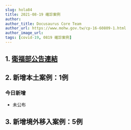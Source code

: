 ```yaml
---
slug: hola84
title: 2021-08-19 確診案例
author: 
author_title: Docusaurus Core Team
author_url: https://www.mohw.gov.tw/cp-16-60809-1.html
author_image_url: 
tags: [covid-19, 0819 確診案例]
---
```


## 1. [衛福部公告連結](https://www.cdc.gov.tw/Bulletin/Detail/ec1AizBRzil-FR1eJbYJGA?typeid=9)

## 2. 新增本土案例：1例

### 今日新增
* 未公布

## 3. 新增境外移入案例：5例
